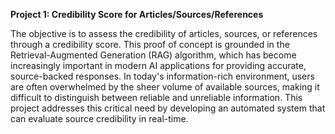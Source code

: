 **Project 1: Credibility Score for Articles/Sources/References**

The objective is to assess the credibility of articles, sources, or references through a credibility score. This proof of concept is grounded in the Retrieval-Augmented Generation (RAG) algorithm, which has become increasingly important in modern AI applications for providing accurate, source-backed responses. In today's information-rich environment, users are often overwhelmed by the sheer volume of available sources, making it difficult to distinguish between reliable and unreliable information. This project addresses this critical need by developing an automated system that can evaluate source credibility in real-time.
